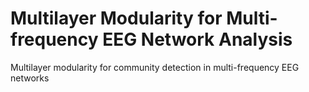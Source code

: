 # Multilayer Modularity for Multi-frequency EEG Network Analysis

Multilayer modularity for community detection in multi-frequency EEG networks
